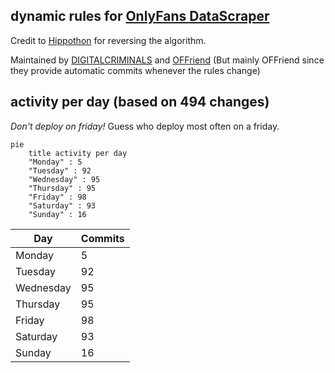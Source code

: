 ## dynamic rules for [OnlyFans DataScraper](https://github.com/DIGITALCRIMINALS/OnlyFans)
Credit to [Hippothon](https://github.com/hippothon) for reversing the algorithm.

Maintained by [DIGITALCRIMINALS](https://github.com/DIGITALCRIMINALS) and [OFFriend](https://github.com/OFFriend) (But mainly OFFriend since they provide automatic commits whenever the rules change)

## activity per day (based on 494 changes)
*Don't deploy on friday!* Guess who deploy most often on a friday. 

```mermaid
pie
    title activity per day
    "Monday" : 5
    "Tuesday" : 92
    "Wednesday" : 95
    "Thursday" : 95
    "Friday" : 98
    "Saturday" : 93
    "Sunday" : 16
```

| Day        | Commits |
|------------|---------|
| Monday     | 5       |
| Tuesday    | 92      |
| Wednesday  | 95      |
| Thursday   | 95      |
| Friday     | 98      |
| Saturday   | 93      |
| Sunday     | 16      |
